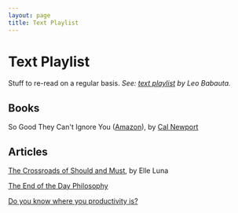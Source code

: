 ```yaml
---
layout: page
title: Text Playlist
---
```


# Text Playlist

Stuff to re-read on a regular basis. *See: [text playlist](http://leobabauta.com/pl) by Leo Babauta.*


## Books

So Good They Can't Ignore You ([Amazon](http://www.amazon.com/Good-They-Cant-Ignore-You/dp/1455509124)), by [Cal Newport](http://calnewport.com/)



## Articles

[The Crossroads of Should and Must](https://medium.com/@elleluna/the-crossroads-of-should-and-must-90c75eb7c5b0), by Elle Luna

[The End of the Day Philosophy](http://zenhabits.net/sundown/)

[Do you know where you productivity is?](http://www.theminimalists.com/productivity/)